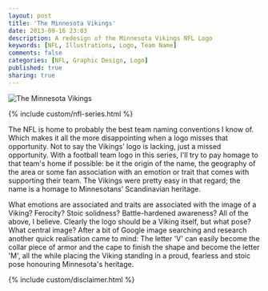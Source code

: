 ```yaml
---
layout: post
title: 'The Minnesota Vikings'
date: 2013-09-16 23:03
description: A redesign of the Minnesota Vikings NFL Logo
keywords: [NFL, Illustrations, Logo, Team Name]
comments: false
categories: [NFL, Graphic Design, Logo]
published: true
sharing: true
---
```


<div class="post-thumb">
    <img src="{{ root_url }}/assets/images/work/blog/NFCN-Minnesota.jpg" alt="The Minnesota Vikings" />
</div>

{% include custom/nfl-series.html %}

The NFL is home to probably the best team naming conventions I know of. Which makes it all the more disappointing when a logo misses that opportunity. Not to say the Vikings’ logo is lacking, just a missed opportunity. With a football team logo in this series, I'll try to pay homage to that team's home if possible: be it the origin of the name, the geography of the area or some fan association with an emotion or trait that comes with supporting their team. The Vikings were pretty easy in that regard; the name is a homage to Minnesotans’ Scandinavian heritage. 

What emotions are associated and traits are associated with the image of a Viking? Ferocity? Stoic solidness? Battle-hardened awareness? All of the above, I believe. Clearly the logo should be a Viking itself, but what pose? What central image? After a bit of Google image searching and research another quick realisation came to mind: The letter 'V' can easily become the collar piece of armor and the cape to finish the shape and become the letter 'M', all the while placing the Viking standing in a proud, fearless and stoic pose honouring Minnesota's heritage.  

{% include custom/disclaimer.html %}
